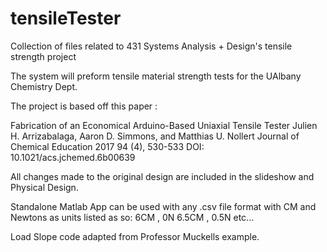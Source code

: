# tensileTester
Collection of files related to 431 Systems Analysis + Design's tensile strength project

The system will preform tensile material strength tests for the UAlbany Chemistry Dept.

The project is based off this paper : 

Fabrication of an Economical Arduino-Based Uniaxial Tensile Tester
Julien H. Arrizabalaga, Aaron D. Simmons, and Matthias U. Nollert
Journal of Chemical Education 2017 94 (4), 530-533
DOI: 10.1021/acs.jchemed.6b00639

All changes made to the original design are included in the slideshow and Physical Design.

Standalone Matlab App can be used with any .csv file format with CM and Newtons as units listed as so:
6CM , 0N
6.5CM , 0.5N
etc...

Load Slope code adapted from Professor Muckells example. 
